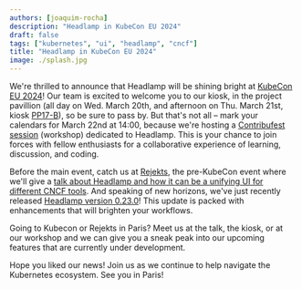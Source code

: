 ```yaml
---
authors: [joaquim-rocha]
description: "Headlamp in KubeCon EU 2024"
draft: false
tags: ["kubernetes", "ui", "headlamp", "cncf"]
title: "Headlamp in KubeCon EU 2024"
image: ./splash.jpg
---
```


We're thrilled to announce that Headlamp will be shining bright at [KubeCon EU 2024](https://events.linuxfoundation.org/kubecon-cloudnativecon-europe/)! Our team is excited to welcome you to our kiosk, in the project pavillion (all day on Wed. March 20th, and afternoon on Thu. March 21st, kiosk [PP17-B](https://events.linuxfoundation.org/kubecon-cloudnativecon-europe/program/project-engagement/#project-kiosk-directory)), so be sure to pass by. But that's not all – mark your calendars for March 22nd at 14:00, because we're hosting a [Contribufest session](https://kccnceu2024.sched.com/event/1Yhez/contribfest-headlamp-k8s-ui-build-your-first-plugin-contribute-with-code-design-or-words?linkback=grid&iframe=no) (workshop) dedicated to Headlamp. This is your chance to join forces with fellow enthusiasts for a collaborative experience of learning, discussion, and coding.

Before the main event, catch us at [Rejekts](https://rejekts.io), the pre-KubeCon event where we'll give a [talk about Headlamp and how it can be a unifying UI for different CNCF tools](https://cfp.cloud-native.rejekts.io/cloud-native-rejekts-eu-paris-2024/talk/D93NPJ/). And speaking of new horizons, we've just recently released [Headlamp version 0.23.0](https://github.com/headlamp-k8s/headlamp/releases/tag/v0.23.0)! This update is packed with enhancements that will brighten your workflows.

Going to Kubecon or Rejekts in Paris? Meet us at the talk, the kiosk, or at our workshop and we can give you a sneak peak into our upcoming features that are currently under development.

Hope you liked our news! Join us as we continue to help navigate the Kubernetes ecosystem. See you in Paris!
